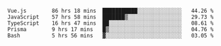 <!--START_SECTION:waka-->

```text
Vue.js        86 hrs 18 mins  ███████████░░░░░░░░░░░░░░   44.26 %
JavaScript    57 hrs 58 mins  ███████▒░░░░░░░░░░░░░░░░░   29.73 %
TypeScript    16 hrs 47 mins  ██░░░░░░░░░░░░░░░░░░░░░░░   08.61 %
Prisma        9 hrs 17 mins   █▒░░░░░░░░░░░░░░░░░░░░░░░   04.76 %
Bash          5 hrs 56 mins   ▓░░░░░░░░░░░░░░░░░░░░░░░░   03.05 %
```

<!--END_SECTION:waka-->
